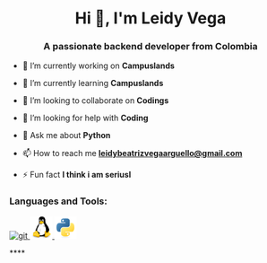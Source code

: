 <h1 align="center">Hi 👋, I'm Leidy Vega</h1>
<h3 align="center">A passionate backend developer from Colombia</h3>


- 🔭 I’m currently working on **Campuslands**

- 🌱 I’m currently learning **Campuslands**

- 👯 I’m looking to collaborate on **Codings**

- 🤝 I’m looking for help with **Coding**

- 💬 Ask me about **Python**

- 📫 How to reach me **leidybeatrizvegaarguello@gmail.com**

- ⚡ Fun fact **I think i am seriusl**

<p align="left">
</p>

<h3 align="left">Languages and Tools:</h3>
<p align="left"> <a href="https://git-scm.com/" target="_blank" rel="noreferrer"> <img src="https://www.vectorlogo.zone/logos/git-scm/git-scm-icon.svg" alt="git" width="40" height="40"/> </a> <a href="https://www.linux.org/" target="_blank" rel="noreferrer"> <img src="https://raw.githubusercontent.com/devicons/devicon/master/icons/linux/linux-original.svg" alt="linux" width="40" height="40"/> </a> <a href="https://www.python.org" target="_blank" rel="noreferrer"> <img src="https://raw.githubusercontent.com/devicons/devicon/master/icons/python/python-original.svg" alt="python" width="40" height="40"/> </a> </p>
****
